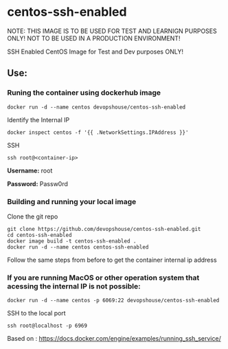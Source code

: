 # centos-ssh-enabled
NOTE: THIS IMAGE IS TO BE USED FOR TEST AND LEARNIGN PURPOSES ONLY! NOT TO BE USED IN A PRODUCTION ENVIRONMENT!

SSH Enabled CentOS Image for Test and Dev purposes ONLY!

## Use:

### Runing the container using dockerhub image

```docker run -d --name centos devopshouse/centos-ssh-enabled```

Identify the Internal IP

```docker inspect centos -f '{{ .NetworkSettings.IPAddress }}'```

SSH

```ssh root@<container-ip>```

**Username:** root

**Password:** Passw0rd

### Building and running your local image
Clone the git repo

```
git clone https://github.com/devopshouse/centos-ssh-enabled.git
cd centos-ssh-enabled
docker image build -t centos-ssh-enabled .
docker run -d --name centos centos-ssh-enabled
```

Follow the same steps from before to get the container internal ip address

### If you are running MacOS or other operation system that acessing the internal IP is not possible:

```docker run -d --name centos -p 6069:22 devopshouse/centos-ssh-enabled```

SSH to the local port

```ssh root@localhost -p 6969```


Based on : https://docs.docker.com/engine/examples/running_ssh_service/
